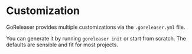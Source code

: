 # Customization

GoReleaser provides multiple customizations via the `.goreleaser.yml` file.

You can generate it by running `goreleaser init` or start from scratch.
The defaults are sensible and fit for most projects.
